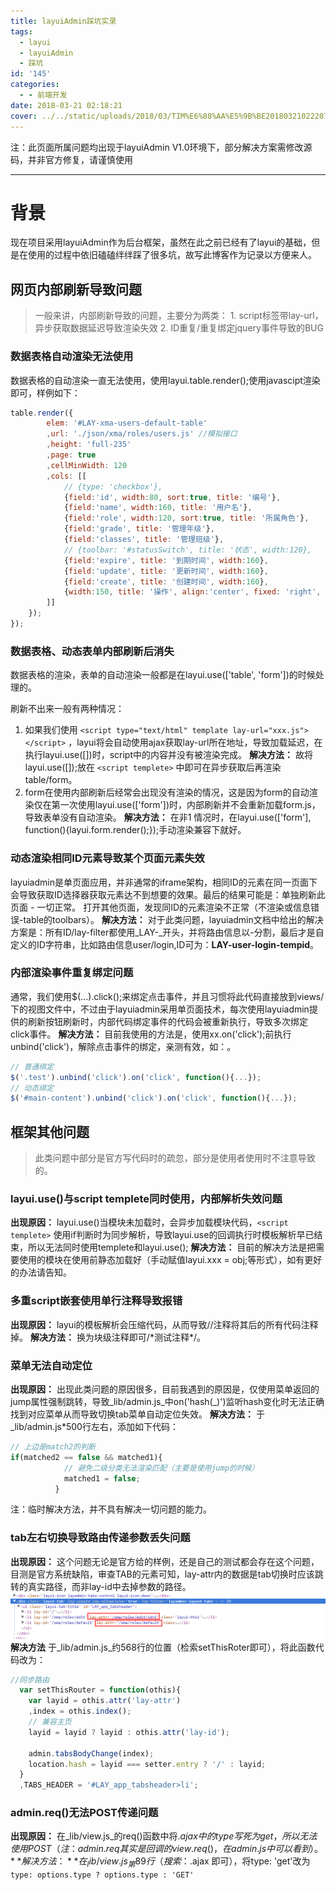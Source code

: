 ```yaml
---
title: layuiAdmin踩坑实录
tags:
  - layui
  - layuiAdmin
  - 踩坑
id: '145'
categories:
  - - 前端开发
date: 2018-03-21 02:18:21
cover: ../../static/uploads/2018/03/TIM%E6%88%AA%E5%9B%BE20180321022207.png
---
```


 注：此页面所属问题均出现于layuiAdmin V1.0环境下，部分解决方案需修改源码，并非官方修复，请谨慎使用

* * *

# 背景

现在项目采用layuiAdmin作为后台框架，虽然在此之前已经有了layui的基础，但是在使用的过程中依旧磕磕绊绊踩了很多坑，故写此博客作为记录以方便来人。

## 网页内部刷新导致问题

> 一般来讲，内部刷新导致的问题，主要分为两类： 1. script标签带lay-url，异步获取数据延迟导致渲染失效 2. ID重复/重复绑定jquery事件导致的BUG

### 数据表格自动渲染无法使用

数据表格的自动渲染一直无法使用，使用layui.table.render();使用javascipt渲染即可，样例如下：

```javascript
table.render({
        elem: '#LAY-xma-users-default-table'
        ,url: './json/xma/roles/users.js' //模拟接口
        ,height: 'full-235'
        ,page: true
        ,cellMinWidth: 120
        ,cols: [[
            // {type: 'checkbox'},
            {field:'id', width:80, sort:true, title: '编号'},
            {field:'name', width:160, title: '用户名'},
            {field:'role', width:120, sort:true, title: '所属角色'},
            {field:'grade', title: '管理年级'},
            {field:'classes', title: '管理班级'},
            // {toolbar: '#statusSwitch', title: '状态', width:120},
            {field:'expire', title: '到期时间', width:160},
            {field:'update', title: '更新时间', width:160},
            {field:'create', title: '创建时间', width:160},
            {width:150, title: '操作', align:'center', fixed: 'right', toolbar: '#LAY-xma-users-default-table-operate'},
        ]]
    });
});
```

### 数据表格、动态表单内部刷新后消失

数据表格的渲染，表单的自动渲染一般都是在layui.use(\['table', 'form'\])的时候处理的。 

刷新不出来一般有两种情况：

1. 如果我们使用 `<script type="text/html" template lay-url="xxx.js"></script>` ，layui将会自动使用ajax获取lay-url所在地址，导致加载延迟，在执行layui.use(\[\])时，script中的内容并没有被渲染完成。
  **解决方法：** 故将layui.use(\[\]);放在 `<script templete>` 中即可在异步获取后再渲染 table/form。
2. form在使用内部刷新后经常会出现没有渲染的情况，这是因为form的自动渲染仅在第一次使用layui.use(\['form'\])时，内部刷新并不会重新加载form.js，导致表单没有自动渲染。
  **解决方法：** 在非1 情况时，在layui.use(\['form'\], function(){layui.form.render();});手动渲染兼容下就好。

### 动态渲染相同ID元素导致某个页面元素失效

layuiadmin是单页面应用，并非通常的iframe架构，相同ID的元素在同一页面下会导致获取ID选择器获取元素达不到想要的效果。最后的结果可能是：单独刷新此页面 - 一切正常。 打开其他页面，发现同ID的元素渲染不正常（不渲染或信息错误-table的toolbars）。 **解决方法：** 对于此类问题，layuiadmin文档中给出的解决方案是：所有ID/lay-filter都使用_LAY-_开头，并将路由信息以-分割，最后才是自定义的ID字符串，比如路由信息user/login,ID可为：**LAY-user-login-tempid**。

### 内部渲染事件重复绑定问题

通常，我们使用$(...).click();来绑定点击事件，并且习惯将此代码直接放到views/下的视图文件中，不过由于layuiadmin采用单页面技术，每次使用layuiadmin提供的刷新按钮刷新时，内部代码绑定事件的代码会被重新执行，导致多次绑定click事件。 **解决方法：** 目前我使用的方法是，使用xx.on('click');前执行unbind('click')，解除点击事件的绑定，亲测有效，如：。

```javascript
// 普通绑定
$('.test').unbind('click').on('click', function(){...});
// 动态绑定
$('#main-content').unbind('click').on('click', function(){...});
```

## 框架其他问题

> 此类问题中部分是官方写代码时的疏忽，部分是使用者使用时不注意导致的。

### layui.use()与script templete同时使用，内部解析失效问题

**出现原因：** layui.use()当模块未加载时，会异步加载模块代码，`<script templete>` 使用if判断时为同步解析，导致layui.use的回调执行时模板解析早已结束，所以无法同时使用templete和layui.use(); **解决方法：** 目前的解决方法是把需要使用的模块在使用前静态加载好（手动赋值layui.xxx = obj;等形式），如有更好的办法请告知。

### 多重script嵌套使用单行注释导致报错

**出现原因：** layui的模板解析会压缩代码，从而导致//注释将其后的所有代码注释掉。 **解决方法：** 换为块级注释即可/\*测试注释\*/。

### 菜单无法自动定位

**出现原因：** 出现此类问题的原因很多，目前我遇到的原因是，仅使用菜单返回的jump属性强制跳转，导致_lib/admin.js_中on('hash(_)')监听hash变化时无法正确找到对应菜单从而导致切换tab菜单自动定位失效。 **解决方法：** 于_lib/admin.js\*500行左右，添加如下代码：

```javascript
// 上边是match2的判断
if(matched2 == false && matched1){
            // 避免二级分类无法渲染匹配（主要是使用jump的时候）
            matched1 = false;
          }
```

注：临时解决方法，并不具有解决一切问题的能力。

### tab左右切换导致路由传递参数丢失问题

**出现原因：** 这个问题无论是官方给的样例，还是自己的测试都会存在这个问题，目测是官方系统缺陷，审查TAB的元素可知，lay-attr内的数据是tab切换时应该跳转的真实路径，而非lay-id中去掉参数的路径。 ![](../static/uploads/2018/03/914ad3a67ee06b5b7e6aad5d72383f2d.png) **解决方法** 于_lib/admin.js_约568行的位置（检索setThisRoter即可），将此函数代码改为：

```JavaScript
//同步路由
  var setThisRouter = function(othis){
    var layid = othis.attr('lay-attr')
    ,index = othis.index();
    // 兼容主页
    layid = layid ? layid : othis.attr('lay-id');

    admin.tabsBodyChange(index);
    location.hash = layid === setter.entry ? '/' : layid;
  }
  ,TABS_HEADER = '#LAY_app_tabsheader>li';
```

### admin.req()无法POST传递问题

**出现原因：** 在_lib/view.js_的req()函数中将$.ajax中的type写死为get，所以无法使用POST（注：admin.req其实是回调的view.req()，在admin.js中可以看到）。 **解决方法：** 在_lib/view.js_第89行（搜索：$.ajax 即可），将type: 'get'改为`type: options.type ? options.type : 'GET'`